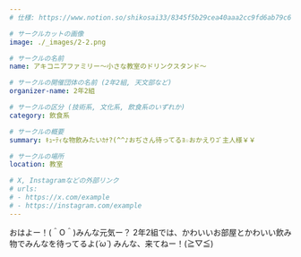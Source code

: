 ```yaml
---
# 仕様: https://www.notion.so/shikosai33/8345f5b29cea40aaa2cc9fd6ab79c6a6?pvs=4#5438a1577b604f39a67658a72f2283b8

# サークルカットの画像
image: ./_images/2-2.png

# サークルの名前
name: アキコニアファミリー～小さな教室のドリンクスタンド～

# サークルの開催団体の名前 (2年2組, 天文部など)
organizer-name: 2年2組

# サークルの区分 (技術系, 文化系, 飲食系のいずれか)
category: 飲食系

# サークルの概要
summary: ｷｭｰﾃｨな物飲みたいｶﾅ?(^^♪おぢさん待ってるﾖ☆おかえりｺﾞ主人様￥￥

# サークルの場所
location: 教室

# X, Instagramなどの外部リンク
# urls:
# - https://x.com/example
# - https://instagram.com/example
---
```

おはよー！(＾O＾)みんな元気ー？
2年2組では、かわいいお部屋とかわいい飲み物でみんなを待ってるよ(*´ω`*)
みんな、来てねー！(≧▽≦)
